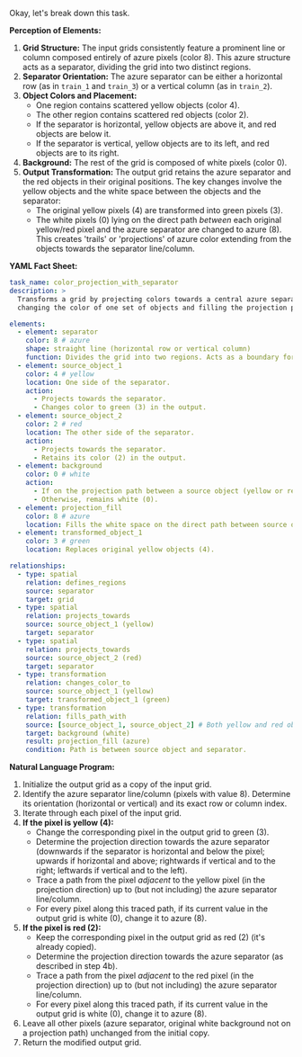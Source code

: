 Okay, let's break down this task.

**Perception of Elements:**

1.  **Grid Structure:** The input grids consistently feature a prominent line or column composed entirely of azure pixels (color 8). This azure structure acts as a separator, dividing the grid into two distinct regions.
2.  **Separator Orientation:** The azure separator can be either a horizontal row (as in `train_1` and `train_3`) or a vertical column (as in `train_2`).
3.  **Object Colors and Placement:**
    *   One region contains scattered yellow objects (color 4).
    *   The other region contains scattered red objects (color 2).
    *   If the separator is horizontal, yellow objects are above it, and red objects are below it.
    *   If the separator is vertical, yellow objects are to its left, and red objects are to its right.
4.  **Background:** The rest of the grid is composed of white pixels (color 0).
5.  **Output Transformation:** The output grid retains the azure separator and the red objects in their original positions. The key changes involve the yellow objects and the white space between the objects and the separator:
    *   The original yellow pixels (4) are transformed into green pixels (3).
    *   The white pixels (0) lying on the direct path *between* each original yellow/red pixel and the azure separator are changed to azure (8). This creates 'trails' or 'projections' of azure color extending from the objects towards the separator line/column.

**YAML Fact Sheet:**


```yaml
task_name: color_projection_with_separator
description: >
  Transforms a grid by projecting colors towards a central azure separator,
  changing the color of one set of objects and filling the projection path.

elements:
  - element: separator
    color: 8 # azure
    shape: straight line (horizontal row or vertical column)
    function: Divides the grid into two regions. Acts as a boundary for projections.
  - element: source_object_1
    color: 4 # yellow
    location: One side of the separator.
    action:
      - Projects towards the separator.
      - Changes color to green (3) in the output.
  - element: source_object_2
    color: 2 # red
    location: The other side of the separator.
    action:
      - Projects towards the separator.
      - Retains its color (2) in the output.
  - element: background
    color: 0 # white
    action:
      - If on the projection path between a source object (yellow or red) and the separator, changes to azure (8).
      - Otherwise, remains white (0).
  - element: projection_fill
    color: 8 # azure
    location: Fills the white space on the direct path between source objects (yellow/red) and the separator line/column.
  - element: transformed_object_1
    color: 3 # green
    location: Replaces original yellow objects (4).

relationships:
  - type: spatial
    relation: defines_regions
    source: separator
    target: grid
  - type: spatial
    relation: projects_towards
    source: source_object_1 (yellow)
    target: separator
  - type: spatial
    relation: projects_towards
    source: source_object_2 (red)
    target: separator
  - type: transformation
    relation: changes_color_to
    source: source_object_1 (yellow)
    target: transformed_object_1 (green)
  - type: transformation
    relation: fills_path_with
    source: [source_object_1, source_object_2] # Both yellow and red objects
    target: background (white)
    result: projection_fill (azure)
    condition: Path is between source object and separator.
```


**Natural Language Program:**

1.  Initialize the output grid as a copy of the input grid.
2.  Identify the azure separator line/column (pixels with value 8). Determine its orientation (horizontal or vertical) and its exact row or column index.
3.  Iterate through each pixel of the input grid.
4.  **If the pixel is yellow (4):**
    *   Change the corresponding pixel in the output grid to green (3).
    *   Determine the projection direction towards the azure separator (downwards if the separator is horizontal and below the pixel; upwards if horizontal and above; rightwards if vertical and to the right; leftwards if vertical and to the left).
    *   Trace a path from the pixel *adjacent* to the yellow pixel (in the projection direction) up to (but not including) the azure separator line/column.
    *   For every pixel along this traced path, if its current value in the output grid is white (0), change it to azure (8).
5.  **If the pixel is red (2):**
    *   Keep the corresponding pixel in the output grid as red (2) (it's already copied).
    *   Determine the projection direction towards the azure separator (as described in step 4b).
    *   Trace a path from the pixel *adjacent* to the red pixel (in the projection direction) up to (but not including) the azure separator line/column.
    *   For every pixel along this traced path, if its current value in the output grid is white (0), change it to azure (8).
6.  Leave all other pixels (azure separator, original white background not on a projection path) unchanged from the initial copy.
7.  Return the modified output grid.